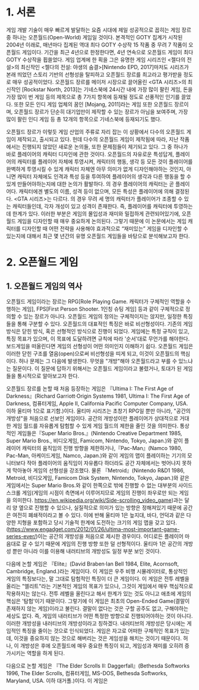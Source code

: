 # 1. 서론

게임 개발 기술이 매우 빠르게 발달하는 요즘 시대에 제일 성공적으로 꼽히는 게임 장르 중 하나는 오픈월드(Open-World) 게임일 것이다. 본격적인 GOTY 집계가 시작된 2004년 이래로, 매년마다 집계된 역대 최다 GOTY 수상작 15 작품 중 무려 7 작품이 오픈월드 게임이다. 기간을 최근 4년으로 한정한다면, 4년 연속으로 오픈월드 게임이 최다 GOTY 수상작을 휩쓸었다. 게임 업계에 한 획을 그은 유명한 게임 시리즈인 <젤다의 전설>의 최신작인 <젤다의 전설: 야생의 숨결>[Nintendo EPD, 2017]마저도 시리즈가 본래 띄었던 스토리 기반의 선형성을 탈피하고 오픈월드 장르를 최고라고 평가받을 정도로 매우 성공적이었다. 오픈월드 장르를 메이저 시장으로 끌어올린 <GTA 시리즈>의 최신작인 <GTA V>[Rockstar North, 2013]는 기네스북에 24시간 내에 가장 많이 팔린 게임, 돈을 가장 많이 번 게임 등의 제목으로 총 7가지 항목에 등재될 정도로 선풍적인 인기를 끌었다. 또한 모든 인디 게임 업체의 꿈인 <Minecraft>[Mojang, 2011]라는 게임 또한 오픈월드 장르이며, 오픈월드 장르가 단순히 대기업만이 제작할 수 있는 장르가 아님을 보여주며, 가장 많이 팔린 인디 게임 등 총 12개의 항목으로 기네스북에 등재되기도 했다.
  
오픈월드 장르가 이렇듯 게임 산업의 주류로 자리 잡는 이 상황에서 다수의 오픈월드 게임이 제작되고, 출시되고 있다. 헌데 다수의 오픈월드 게임이 제작됨에 따라, 지난 작품에서는 진행되지 않았던 새로운 논의들, 또한 문제점들이 제기되고 있다. 그 중 하나가 바로 플레이어의 캐릭터 디자인에 관한 것이다. 오픈월드의 자유로운 특성답게, 플레이어의 캐릭터를 플레이어 자체에 투영시켜, 캐릭터의 행동, 생각 등 모든 것이 플레이어를 완벽하게 투영시킬 수 있게 캐릭터 자체엔 아무 의미가 없게 디자인해야하는 것인지, 아니면 캐릭터 자체에도 인격과 특성 등을 투여하여 플레이어의 생각과 다른 행동을 할 수 있게 만들어야하는지에 대한 논의가 활발하다. <Minecraft>의 경우 플레이어의 캐릭터는 곧 플레이어다. 캐릭터에겐 별도의 이름, 성격 등이 없으며, 모든 특성은 플레이어에 의해 결정된다. <GTA 시리즈>는 다르다. <GTA V>의 경우 무려 세 명의 캐릭터가 플레이어가 조종할 수 있는 캐릭터들인데, 각자 개성이 있고 성격이 존재한다. 즉, 플레이어를 캐릭터에 투영하는데 한계가 있다. 이러한 부분은 게임의 몰입성과 재미와 밀접하게 관련되어있기에, 오픈월드 게임을 디자인할 때 매우 중요하게 논의된다. 그렇기 때문에 이 논문에서는 게임 캐릭터를 디자인할 때 어떤 전략을 사용해야 효과적으로 “재미있는” 게임을 디자인할 수 있는지에 대해서 최근 몇 년간의 유명 오픈월드 게임들을 바탕으로 분석해보고자 한다.


# 2. 오픈월드 게임 
## 1. 오픈월드 게임의 역사

  오픈월드 게임이라는 장르는 RPG[Role Playing Game. 캐릭터가 구체적인 역할을 수행하는 게임], FPS[First Person Shooter. 1인칭 슈팅 게임] 등과 같이 구체적으로 정의할 수 있는 장르가 아니다. 오픈월드 게임의 정의는 구체적이지는 않지만, 일정한 특징들을 통해 구분할 수 있다. 오픈월드의 대표적인 특징은 바로 비선형성이다. 기존의 게임 방식은 닫힌 방식, 혹은 선형적인 방식으로 진행이 되었다. 게임에는 특정 규칙이 있고, 특징 목표가 있으며, 이 목표에 도달하려면 규칙에 따라 '순서'대로 무언가를 해야한다. 보드게임을 떠올린다면 게임의 선형성이 어떤 의미인지 이해하기 쉽다. 오픈월드 게임은 이러한 닫힌 구조를 열음(open)으로써 비선형성을 띠게 되고, 이것이 오픈월드의 핵심이다. 허나 문제는 그 다음에 발생한다. 무엇을 "개방"해야 오픈월드라고 부를 수 있느냐는 질문이다. 이 질문에 답하기 위해서는 오픈월드 게임이라고 불렸거나, 토대가 된 게임들을 통시적으로 알아보고자 한다.
  
  오픈월드 장르를 논할 때 처음 등장하는 게임은 『Ultima I: The First Age of Darkness』(Richard Garriott·Origin Systems 1981, Ultima I: The First Age of Darkness, 컴퓨터게임, Apple II, California Pacific Computer Company, USA. 이하 울티마 1으로 표기함.)이다. 울티마 시리즈는 초창기 RPG일 뿐만 아니라, "공간의 개방성"을 처음으로 선보인 게임이다. 공간의 개방성이란 플레이어가 상대적으로 거대한 게임 월드를 자유롭게 탐험할 수 있게 게임 월드의 제한을 줄인 것을 의미한다. 통상적인 게임들은『Super Mario Bros.』(Nintendo Creative Department 1985, Super Mario Bros., 비디오게임, Famicom, Nintendo, Tokyo, Japan.)와 같이 플레이어 캐릭터의 움직임의 진행 방향을 제한하거나,『Pac-Man』(Namco 1980, Pac-Man, 아케이드게임, Namco, Japan.)와 같이 게임의 맵이 플레이하는 기기의 모니터보다 작아 플레이어의 움직임이 자유롭다 하더라도 공간 자체에서는 벗어나지 못하게 막아놓아 게임의 선형성을 강조했다. 물론 『Metroid』(Nintendo R&D1 1986, Metroid, 비디오게임, Famicom Disk System, Nintendo, Tokyo, Japan.)와 같은 게임에서는 Super Mario Bros.와 같이 한쪽으로 밖에 진행할 수 없는 대부분의 사이드 스크롤 게임(게임의 시점이 측면에서 이루어지므로 게임의 진행이 좌우로만 되는 게임을 의미한다. https://en.wikipedia.org/wiki/Side-scrolling_video_game)과는 달리 양 옆으로 진행할 수 있으나, 실질적으로 의미가 있는 방향은 정해져있기 때문에 공간은 여전히 폐쇄적이라고 볼 수 있다. 이에 반해 울티마 1은 늪지대, 바다, 언덕과 같은 다양한 지형을 포함하고 당시 기술적 한계에 도전하는 크기의 게임 맵을 갖고 있다.(https://www.engadget.com/2012/01/26/ultima-most-important-game-series-ever/)이는 공간의 개방성을 처음으로 제시한 경우이다. 어디로든 플레이어 마음대로 갈 수 있기 때문에 게임의 진행 방향 또한 덜 선형적이다. 울티마 1은 공간의 개방성 뿐만 아니라 이를 이용해 내러티브의 개방성도 일정 부분 보인 것이다.
  
  다음에 논할 게임은 『Elite』(David Braben·Ian Bell 1984, Elite, Acornsoft, Cambridge, England.)라는 게임이다. 이 게임은 우주 비행 시뮬레이터로, 통상적인 게임의 특징보다는, 말 그대로 탐험적인 특징이 더 큰 게임이다. 이 게임은 전투 레벨을 올리는 "엘리트"라는 기본적인 게임의 목표가 있으나, 그것이 게임에서 매우 핵심적으로 작용하지는 않는다. 전투 레벨을 올린다고 해서 한계가 있는 것도 아니고 애초에 게임의 핵심은 '탐험'이기 때문이다. 그렇기에 이 게임은 최초의 Open-Ended Game(결말이 존재하지 않는 게임)이라고 불린다. 결말이 없다는 것은 구할 공주도 없고, 구해야하는 세상도 없다. 즉, 게임의 내러티브가 어떤 특정한 방향으로 진행되어야하는 것이 아니다. 이러한 개방성을 내러티브의 개방성이라고 칭하겠다. 내러티브의 개방성은 당시에는 게임적인 특징을 줄이는 것으로 인식되었다. 게임은 자고로 어떠한 구체적인 목표가 있는데, 이것을 중요하지 않는 것으로 해버리는 것은 게임성을 해치는 것이기 때문이다. 허나, 이 개방성은 후에 오픈월드에 매우 중요한 특징이 되고, 게임성과 재미를 오히려 증가시키는 역할을 하게 된다.
  
  다음으로 논할 게임은 『The Elder Scrolls II: Daggerfall』(Bethesda Softworks 1996, The Elder Scrolls, 컴퓨터게임, MS-DOS, Bethesda Softworks, Maryland, USA. 이하 대거폴.)이다. 이 게임은 
